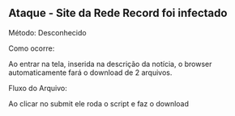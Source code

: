 ## Ataque - Site da Rede Record foi infectado

Método: Desconhecido

Como ocorre:

Ao entrar na tela, inserida na descrição da notícia, o browser automaticamente fará o download de 2 arquivos.

Fluxo do Arquivo:

Ao clicar no submit ele roda o script e faz o download